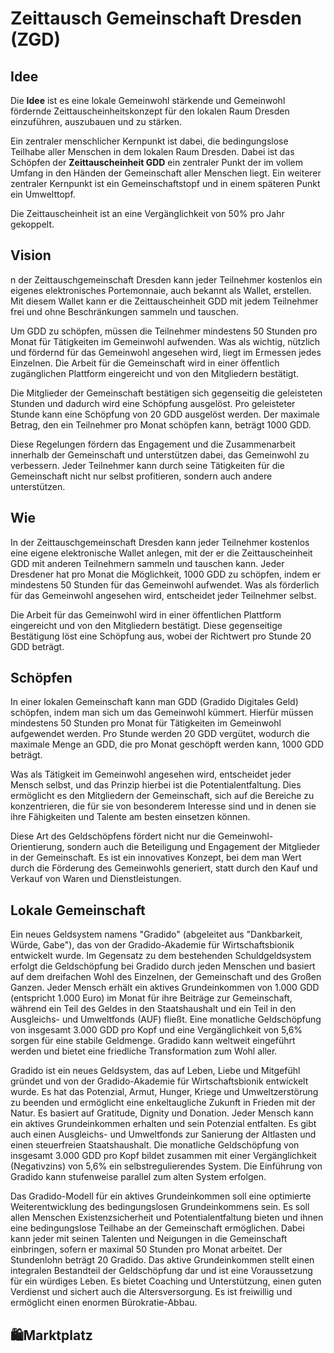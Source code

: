 
# Zeittausch Gemeinschaft Dresden (ZGD)  


## Idee 

Die **Idee** ist es eine lokale Gemeinwohl stärkende und Gemeinwohl fördernde Zeittauscheinheitskonzept für den lokalen Raum Dresden einzuführen, auszubauen und zu stärken. 

Ein zentraler menschlicher Kernpunkt ist dabei, die bedingungslose Teilhabe aller Menschen in dem lokalen Raum Dresden.  Dabei ist das Schöpfen der **Zeittauscheinheit GDD** ein zentraler Punkt der im vollem Umfang in den Händen der Gemeinschaft aller Menschen liegt. Ein weiterer zentraler Kernpunkt ist ein Gemeinschaftstopf und in einem späteren Punkt ein Umwelttopf.

Die Zeittauscheinheit ist an eine Vergänglichkeit von 50% pro Jahr gekoppelt. 

## Vision

n der Zeittauschgemeinschaft Dresden kann jeder Teilnehmer kostenlos ein eigenes elektronisches Portemonnaie, auch bekannt als Wallet, erstellen. Mit diesem Wallet kann er die Zeittauscheinheit GDD mit jedem Teilnehmer frei und ohne Beschränkungen sammeln und tauschen.

Um GDD zu schöpfen, müssen die Teilnehmer mindestens 50 Stunden pro Monat für Tätigkeiten im Gemeinwohl aufwenden. Was als wichtig, nützlich und fördernd für das Gemeinwohl angesehen wird, liegt im Ermessen jedes Einzelnen. Die Arbeit für die Gemeinschaft wird in einer öffentlich zugänglichen Plattform eingereicht und von den Mitgliedern bestätigt.

Die Mitglieder der Gemeinschaft bestätigen sich gegenseitig die geleisteten Stunden und dadurch wird eine Schöpfung ausgelöst. Pro geleisteter Stunde kann eine Schöpfung von 20 GDD ausgelöst werden. Der maximale Betrag, den ein Teilnehmer pro Monat schöpfen kann, beträgt 1000 GDD.

Diese Regelungen fördern das Engagement und die Zusammenarbeit innerhalb der Gemeinschaft und unterstützen dabei, das Gemeinwohl zu verbessern. Jeder Teilnehmer kann durch seine Tätigkeiten für die Gemeinschaft nicht nur selbst profitieren, sondern auch andere unterstützen.

 ## Wie

In der Zeittauschgemeinschaft Dresden kann jeder Teilnehmer kostenlos eine eigene elektronische Wallet anlegen, mit der er die Zeittauscheinheit GDD mit anderen Teilnehmern sammeln und tauschen kann. Jeder Dresdener hat pro Monat die Möglichkeit, 1000 GDD zu schöpfen, indem er mindestens 50 Stunden für das Gemeinwohl aufwendet. Was als förderlich für das Gemeinwohl angesehen wird, entscheidet jeder Teilnehmer selbst.

Die Arbeit für das Gemeinwohl wird in einer öffentlichen Plattform eingereicht und von den Mitgliedern bestätigt. Diese gegenseitige Bestätigung löst eine Schöpfung aus, wobei der Richtwert pro Stunde 20 GDD beträgt.




## Schöpfen

In einer lokalen Gemeinschaft kann man GDD (Gradido Digitales Geld) schöpfen, indem man sich um das Gemeinwohl kümmert. Hierfür müssen mindestens 50 Stunden pro Monat für Tätigkeiten im Gemeinwohl aufgewendet werden. Pro Stunde werden 20 GDD vergütet, wodurch die maximale Menge an GDD, die pro Monat geschöpft werden kann, 1000 GDD beträgt.

Was als Tätigkeit im Gemeinwohl angesehen wird, entscheidet jeder Mensch selbst, und das Prinzip hierbei ist die Potentialentfaltung. Dies ermöglicht es den Mitgliedern der Gemeinschaft, sich auf die Bereiche zu konzentrieren, die für sie von besonderem Interesse sind und in denen sie ihre Fähigkeiten und Talente am besten einsetzen können.

Diese Art des Geldschöpfens fördert nicht nur die Gemeinwohl-Orientierung, sondern auch die Beteiligung und Engagement der Mitglieder in der Gemeinschaft. Es ist ein innovatives Konzept, bei dem man Wert durch die Förderung des Gemeinwohls generiert, statt durch den Kauf und Verkauf von Waren und Dienstleistungen.


## Lokale Gemeinschaft


Ein neues Geldsystem namens "Gradido" (abgeleitet aus "Dankbarkeit, Würde, Gabe"), das von der Gradido-Akademie für Wirtschaftsbionik entwickelt wurde. Im Gegensatz zu dem bestehenden Schuldgeldsystem erfolgt die Geldschöpfung bei Gradido durch jeden Menschen und basiert auf dem dreifachen Wohl des Einzelnen, der Gemeinschaft und des Großen Ganzen. Jeder Mensch erhält ein aktives Grundeinkommen von 1.000 GDD (entspricht 1.000 Euro) im Monat für ihre Beiträge zur Gemeinschaft, während ein Teil des Geldes in den Staatshaushalt und ein Teil in den Ausgleichs- und Umweltfonds (AUF) fließt. Eine monatliche Geldschöpfung von insgesamt 3.000 GDD pro Kopf und eine Vergänglichkeit von 5,6% sorgen für eine stabile Geldmenge. Gradido kann weltweit eingeführt werden und bietet eine friedliche Transformation zum Wohl aller.

Gradido ist ein neues Geldsystem, das auf Leben, Liebe und Mitgefühl gründet und von der Gradido-Akademie für Wirtschaftsbionik entwickelt wurde. Es hat das Potenzial, Armut, Hunger, Kriege und Umweltzerstörung zu beenden und ermöglicht eine enkeltaugliche Zukunft in Frieden mit der Natur. Es basiert auf Gratitude, Dignity und Donation. Jeder Mensch kann ein aktives Grundeinkommen erhalten und sein Potenzial entfalten. Es gibt auch einen Ausgleichs- und Umweltfonds zur Sanierung der Altlasten und einen steuerfreien Staatshaushalt. Die monatliche Geldschöpfung von insgesamt 3.000 GDD pro Kopf bildet zusammen mit einer Vergänglichkeit (Negativzins) von 5,6% ein selbstregulierendes System. Die Einführung von Gradido kann stufenweise parallel zum alten System erfolgen.


Das Gradido-Modell für ein aktives Grundeinkommen soll eine optimierte Weiterentwicklung des bedingungslosen Grundeinkommens sein. Es soll allen Menschen Existenzsicherheit und Potentialentfaltung bieten und ihnen eine bedingungslose Teilhabe an der Gemeinschaft ermöglichen. Dabei kann jeder mit seinen Talenten und Neigungen in die Gemeinschaft einbringen, sofern er maximal 50 Stunden pro Monat arbeitet. Der Stundenlohn beträgt 20 Gradido. Das aktive Grundeinkommen stellt einen integralen Bestandteil der Geldschöpfung dar und ist eine Voraussetzung für ein würdiges Leben. Es bietet Coaching und Unterstützung, einen guten Verdienst und sichert auch die Altersversorgung. Es ist freiwillig und ermöglicht einen enormen Bürokratie-Abbau.




## 🛍️Marktplatz